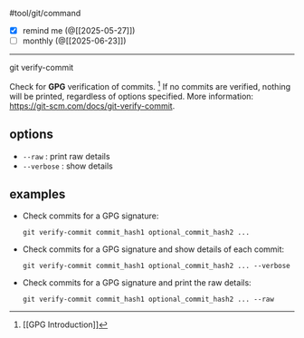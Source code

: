 #tool/git/command 

- [x] remind me (@[[2025-05-27]])
- [ ] monthly (@[[2025-06-23]])
___

 git verify-commit
  
  Check for **GPG** verification of commits. [^1]
  If no commits are verified, nothing will be printed, regardless of options specified.
  More information: https://git-scm.com/docs/git-verify-commit.

## options

- `--raw` : print raw details
- `--verbose` : show details

[^1]: [[GPG Introduction]]

## examples

  - Check commits for a GPG signature:
  
	    git verify-commit commit_hash1 optional_commit_hash2 ...

  - Check commits for a GPG signature and show details of each commit:
  
	    git verify-commit commit_hash1 optional_commit_hash2 ... --verbose

  - Check commits for a GPG signature and print the raw details:
  
	    git verify-commit commit_hash1 optional_commit_hash2 ... --raw

